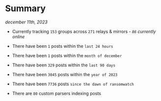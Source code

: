 
# Summary
_december 11th, 2023_

- Currently tracking `153` groups across `271` relays & mirrors - _`86` currently online_

- There have been `1` posts within the `last 24 hours`

- There have been `1` posts within the `month of december`

- There have been `329` posts within the `last 90 days`

- There have been `3045` posts within the `year of 2023`

- There have been `7736` posts `since the dawn of ransomwatch`

- There are `80` custom parsers indexing posts
